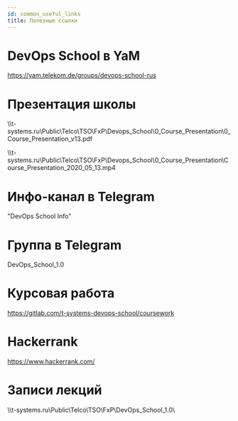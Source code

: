 ```yaml
---
id: common_useful_links
title: Полезные ссылки
---
```


# DevOps School в YaM
https://yam.telekom.de/groups/devops-school-rus

# Презентация школы
\\\t-systems.ru\Public\Telco\TSO\FxP\Devops_School\0_Course_Presentation\0_Course_Presentation_v13.pdf

\\\t-systems.ru\Public\Telco\TSO\FxP\Devops_School\0_Course_Presentation\Course_Presentation_2020_05_13.mp4

# Инфо-канал в Telegram
"DevOps School Info"

# Группа в Telegram
DevOps_School_1.0

# Курсовая работа
https://gitlab.com/t-systems-devops-school/coursework

# Hackerrank
https://www.hackerrank.com/

# Записи лекций
\\\t-systems.ru\Public\Telco\TSO\FxP\DevOps_School_1.0\
